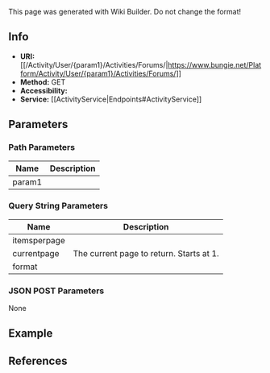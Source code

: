 <span class="wiki-builder">This page was generated with Wiki Builder. Do not change the format!</span>

## Info

* **URI:** [[/Activity/User/{param1}/Activities/Forums/|https://www.bungie.net/Platform/Activity/User/{param1}/Activities/Forums/]]
* **Method:** GET
* **Accessibility:** 
* **Service:** [[ActivityService|Endpoints#ActivityService]]

## Parameters
### Path Parameters
Name | Description
---- | -----------
param1 | 

### Query String Parameters
Name | Description
---- | -----------
itemsperpage | 
currentpage | The current page to return. Starts at 1.
format | 

### JSON POST Parameters
None

## Example


## References
